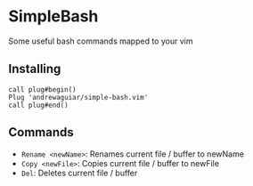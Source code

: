 # SimpleBash

Some useful bash commands mapped to your vim

## Installing

```vim
call plug#begin()
Plug 'andrewaguiar/simple-bash.vim'
call plug#end()
```

## Commands

  - `Rename <newName>`: Renames current file / buffer to newName
  - `Copy <newFile>`: Copies current file / buffer to newFile
  - `Del`: Deletes current file / buffer
